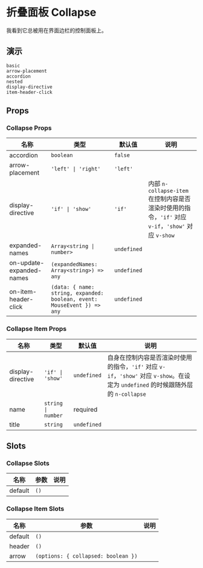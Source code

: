 # 折叠面板 Collapse

我看到它总被用在界面边栏的控制面板上。

## 演示

```demo
basic
arrow-placement
accordion
nested
display-directive
item-header-click
```

## Props

### Collapse Props

| 名称 | 类型 | 默认值 | 说明 |
| --- | --- | --- | --- |
| accordion | `boolean` | `false` |  |
| arrow-placement | `'left' \| 'right'` | `'left'` |  |
| display-directive | `'if' \| 'show'` | `'if'` | 内部 `n-collapse-item` 在控制内容是否渲染时使用的指令，`'if'` 对应 `v-if`，`'show'` 对应 `v-show` |
| expanded-names | `Array<string \| number>` | `undefined` |  |
| on-update-expanded-names | `(expandedNames: Array<string>) => any` | `undefined` |  |
| on-item-header-click | `(data: { name: string, expanded: boolean, event: MouseEvent }) => any` | `undefined` |  |

### Collapse Item Props

| 名称 | 类型 | 默认值 | 说明 |
| --- | --- | --- | --- |
| display-directive | `'if' \| 'show'` | `undefined` | 自身在控制内容是否渲染时使用的指令，`'if'` 对应 `v-if`，`'show'` 对应 `v-show`。在设定为 `undefined` 的时候跟随外层的 `n-collapse` |
| name | `string \| number` | required |  |
| title | `string` | `undefined` |  |

## Slots

### Collapse Slots

| 名称    | 参数 | 说明 |
| ------- | ---- | ---- |
| default | `()` |      |

### Collapse Item Slots

| 名称    | 参数                                | 说明 |
| ------- | ----------------------------------- | ---- |
| default | `()`                                |      |
| header  | `()`                                |      |
| arrow   | `(options: { collapsed: boolean })` |      |
